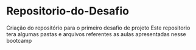 # Repositorio-do-Desafio
Criação do repositório para o primeiro desafio de projeto 
Este repositorio tera algumas pastas e arquivos referentes as aulas apresentadas nesse bootcamp
